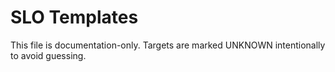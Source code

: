 # SLO Templates

This file is documentation-only. Targets are marked UNKNOWN intentionally to avoid guessing.
